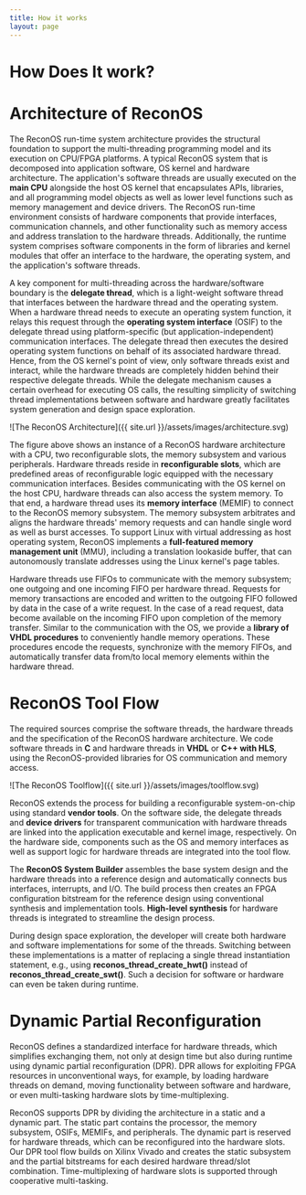 ```yaml
---
title: How it works
layout: page
---
```

# How Does It work?

# Architecture of ReconOS

The ReconOS run-time system architecture provides the structural foundation to support the multi-threading programming model and its execution on CPU/FPGA platforms. A typical ReconOS system that is decomposed into application software, OS kernel and hardware architecture. The application's software threads are usually executed on the **main CPU** alongside the host OS kernel that encapsulates APIs, libraries, and all programming model objects as well as lower level functions such as memory management and device drivers. The ReconOS run-time environment consists of hardware components that provide interfaces, communication channels, and other functionality such as memory access and address translation to the hardware threads. Additionally, the runtime system comprises software components in the form of libraries and kernel modules that offer an interface to the hardware, the operating system, and the application's software threads.

A key component for multi-threading across the hardware/software boundary is the **delegate thread**, which is a light-weight software thread that interfaces between the hardware thread and the operating system. When a hardware thread needs to execute an operating system function, it relays this request through the **operating system interface** (OSIF) to the delegate thread using platform-specific (but application-independent) communication interfaces. The delegate thread then executes the desired operating system functions on behalf of its associated hardware thread. Hence, from the OS kernel's point of view, only software threads exist and interact, while the hardware threads are completely hidden behind their respective delegate threads. While the delegate mechanism causes a certain overhead for executing OS calls, the resulting simplicity of switching thread implementations between software and hardware greatly facilitates system generation and design space exploration.

![The ReconOS Architecture]({{ site.url }}/assets/images/architecture.svg)

The figure above shows an instance of a ReconOS hardware architecture with a CPU, two reconfigurable slots, the memory subsystem and various peripherals. Hardware threads reside in **reconfigurable slots**, which are predefined areas of reconfigurable logic equipped with the necessary communication interfaces. Besides communicating with the OS kernel on the host CPU, hardware threads can also access the system memory. To that end, a hardware thread uses its **memory interface** (MEMIF) to connect to the ReconOS memory subsystem. The memory subsystem arbitrates and aligns the hardware threads' memory requests and can handle single word as well as burst accesses. To support Linux with virtual addressing as host operating system, ReconOS implements a **full-featured memory management unit** (MMU), including a translation lookaside buffer, that can autonomously translate addresses using the Linux kernel's page tables.

Hardware threads use FIFOs to communicate with the memory subsystem; one outgoing and one incoming FIFO per hardware thread. Requests for memory transactions are encoded and written to the outgoing FIFO followed by data in the case of a write request. In the case of a read request, data become available on the incoming FIFO upon completion of the memory transfer. Similar to the communication with the OS, we provide a **library of VHDL procedures** to conveniently handle memory operations. These procedures encode the requests, synchronize with the memory FIFOs, and automatically transfer data from/to local memory elements within the hardware thread.

# ReconOS Tool Flow

The required sources comprise the software threads, the hardware threads and the specification of the ReconOS hardware architecture. 
We code software threads in **C** and hardware threads in **VHDL** or **C++ with HLS**, using the ReconOS-provided libraries for OS communication and memory access.

![The ReconOS Toolflow]({{ site.url }}/assets/images/toolflow.svg)

ReconOS extends the process for building a reconfigurable system-on-chip using standard **vendor tools**. On the software side, the delegate threads and **device drivers** for transparent communication with hardware threads are linked into the application executable and kernel image, respectively. On the hardware side, components such as the OS and memory interfaces as well as support logic for hardware threads are integrated into the tool flow.

The **ReconOS System Builder** assembles the base system design and the hardware threads into a reference design and automatically connects bus interfaces, interrupts, and I/O. The build process then creates an FPGA configuration bitstream for the reference design using conventional synthesis and implementation tools. **High-level synthesis** for hardware threads is integrated to streamline the design process.

During design space exploration, the developer will create both hardware and software implementations for some of the threads. Switching between these implementations is a matter of replacing a single thread instantiation statement,  e.g., using **reconos_thread_create_hwt()** instead of **reconos_thread_create_swt()**. Such a decision for software or hardware can even be taken during runtime.

# Dynamic Partial Reconfiguration 

ReconOS defines a standardized interface for hardware threads, which simplifies exchanging them, not only at design time but also during runtime using dynamic partial reconfiguration (DPR). DPR allows for exploiting FPGA resources in unconventional ways, for example, by loading hardware threads on demand, moving functionality between software and hardware, or even multi-tasking hardware slots by time-multiplexing.

ReconOS supports DPR by dividing the architecture in a static and a dynamic part. The static part contains the processor, the memory subsystem, OSIFs, MEMIFs, and peripherals. The dynamic part is reserved for hardware threads, which can be reconfigured into the hardware slots.  Our DPR tool flow builds on Xilinx Vivado and creates the static subsystem and the partial bitstreams for each desired hardware thread/slot combination. Time-multiplexing of hardware slots is supported through cooperative multi-tasking.
